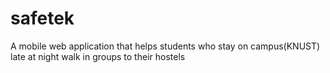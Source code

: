 # safetek
A mobile web application that helps students who stay on campus(KNUST) late at night walk in groups to their hostels
